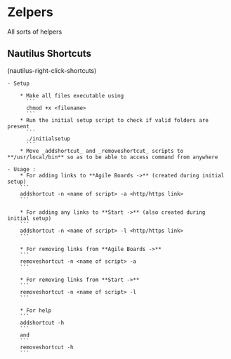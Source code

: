 # Zelpers
All sorts of helpers

## Nautilus Shortcuts
(nautilus-right-click-shortcuts)


    - Setup

        * Make all files executable using
          ```
          chmod +x <filename>
          ```
        * Run the initial setup script to check if valid folders are present
          ```
          ./initialsetup
          ```
        * Move _addshortcut_ and _removeshortcut_ scripts to **/usr/local/bin** so as to be able to access command from anywhere

    - Usage :
        * For adding links to **Agile Boards ->** (created during initial setup)
        ```
        addshortcut -n <name of script> -a <http/https link>
        ```

        * For adding any links to **Start ->** (also created during initial setup)
        ```
        addshortcut -n <name of script> -l <http/https link>
        ```

        * For removing links from **Agile Boards ->**
        ```
        removeshortcut -n <name of script> -a
        ```

        * For removing links from **Start ->**
        ```
        removeshortcut -n <name of script> -l
        ```

        * For help
        ```
        addshortcut -h
        ```
        and
        ```
        removeshortcut -h
        ```
